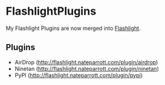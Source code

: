 FlashlightPlugins
=================

My Flashlight Plugins are now merged into [Flashlight](https://github.com/nate-parrott/Flashlight).

Plugins
-------
* AirDrop (http://flashlight.nateparrott.com/plugin/airdrop)
* Ninetan (http://flashlight.nateparrott.com/plugin/ninetan)
* PyPI (http://flashlight.nateparrott.com/plugin/pypi)

